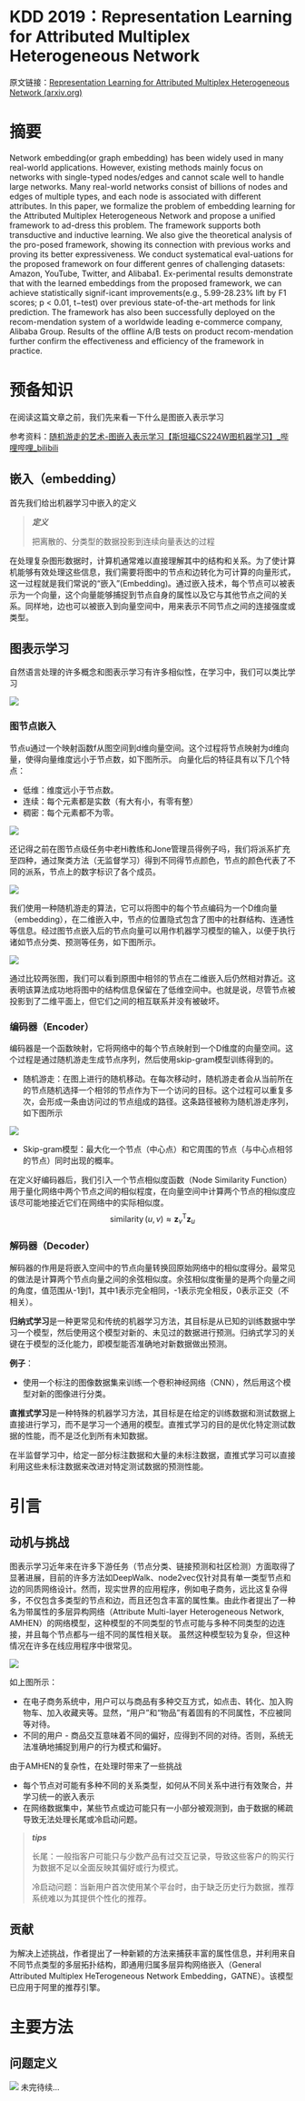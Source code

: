 # KDD 2019：Representation Learning for Attributed Multiplex Heterogeneous Network

原文链接：[Representation Learning for Attributed Multiplex Heterogeneous Network (arxiv.org)](https://arxiv.org/pdf/1905.01669)

# 摘要

Network embedding(or graph embedding) has been widely used in many real-world applications. However, existing methods mainly focus on networks with single-typed nodes/edges and cannot scale well to handle large networks. Many real-world networks consist of billions of nodes and edges of multiple types, and each node is associated with different attributes. In this paper, we formalize the problem of embedding learning for the Attributed Multiplex Heterogeneous Network and propose a unified framework to ad-dress this problem. The framework supports both transductive and inductive learning. We also give the theoretical analysis of the pro-posed framework, showing its connection with previous works and proving its better expressiveness. We conduct systematical eval-uations for the proposed framework on four different genres of challenging datasets: Amazon, YouTube, Twitter, and Alibaba1. Ex-perimental results demonstrate that with the learned embeddings from the proposed framework, we can achieve statistically signif-icant improvements(e.g., 5.99-28.23% lift by F1 scores; p < 0.01, t−test) over previous state-of-the-art methods for link prediction. The framework has also been successfully deployed on the recom-mendation system of a worldwide leading e-commerce company, Alibaba Group. Results of the offline A/B tests on product recom-mendation further confirm the effectiveness and efficiency of the framework in practice.

# 预备知识 

在阅读这篇文章之前，我们先来看一下什么是图嵌入表示学习

参考资料：[随机游走的艺术-图嵌入表示学习【斯坦福CS224W图机器学习】_哔哩哔哩_bilibili](https://www.bilibili.com/video/BV1AP4y1r7Pz/?spm_id_from=333.337.search-card.all.click&vd_source=ddf866c89a9a03fd980dc08938825288)

## 嵌入（embedding）

首先我们给出机器学习中嵌入的定义

> ***定义***
>
> 把离散的、分类型的数据投影到连续向量表达的过程

在处理复杂图形数据时，计算机通常难以直接理解其中的结构和关系。为了使计算机能够有效处理这些信息，我们需要将图中的节点和边转化为可计算的向量形式，这一过程就是我们常说的“嵌入”(Embedding)。通过嵌入技术，每个节点可以被表示为一个向量，这个向量能够捕捉到节点自身的属性以及它与其他节点之间的关系。同样地，边也可以被嵌入到向量空间中，用来表示不同节点之间的连接强度或类型。

## 图表示学习

自然语言处理的许多概念和图表示学习有许多相似性，在学习中，我们可以类比学习

![](https://pic.imgdb.cn/item/670c7f48d29ded1a8c9523fb.png)

### 图节点嵌入

节点u通过一个映射函数f从图空间到d维向量空间。这个过程将节点映射为d维向量，使得向量维度远小于节点数，如下图所示。
向量化后的特征具有以下几个特点：

- 低维：维度远小于节点数。
- 连续：每个元素都是实数（有大有小，有零有整）
- 稠密：每个元素都不为零。

![](https://pic.imgdb.cn/item/670c7f39d29ded1a8c9517e9.png)

还记得之前在图节点级任务中老Hi教练和Jone管理员得例子吗，我们将派系扩充至四种，通过聚类方法（无监督学习）得到不同得节点颜色，节点的颜色代表了不同的派系，节点上的数字标识了各个成员。

![](https://pic.imgdb.cn/item/670c7f27d29ded1a8c9506f2.png)

我们使用一种随机游走的算法，它可以将图中的每个节点编码为一个D维向量（embedding），在二维嵌入中，节点的位置隐式包含了图中的社群结构、连通性等信息。经过图节点嵌入后的节点向量可以用作机器学习模型的输入，以便于执行诸如节点分类、预测等任务，如下图所示。

![](https://pic.imgdb.cn/item/670c7f14d29ded1a8c94f685.png)

通过比较两张图，我们可以看到原图中相邻的节点在二维嵌入后仍然相对靠近。这表明该算法成功地将图中的结构信息保留在了低维空间中。也就是说，尽管节点被投影到了二维平面上，但它们之间的相互联系并没有被破坏。

### 编码器（Encoder）

编码器是一个函数映射，它将网络中的每个节点映射到一个D维度的向量空间。这个过程是通过随机游走生成节点序列，然后使用skip-gram模型训练得到的。

- 随机游走：在图上进行的随机移动。在每次移动时，随机游走者会从当前所在的节点随机选择一个相邻的节点作为下一个访问的目标。这个过程可以重复多次，会形成一条由访问过的节点组成的路径。这条路径被称为随机游走序列，如下图所示

![](https://pic.imgdb.cn/item/670c7f05d29ded1a8c94e770.png)

- Skip-gram模型：最大化一个节点（中心点）和它周围的节点（与中心点相邻的节点）同时出现的概率。

在定义好编码器后，我们引入一个节点相似度函数（Node Similarity Function）用于量化网络中两个节点之间的相似程度，在向量空间中计算两个节点的相似度应该尽可能地接近它们在网络中的实际相似度。
$$
\operatorname{similarity}(u, v) \approx \mathbf{z}_v^{\mathrm{T}} \mathbf{z}_u
$$

### 解码器（Decoder）

解码器的作用是将嵌入空间中的节点向量转换回原始网络中的相似度得分。最常见的做法是计算两个节点向量之间的余弦相似度。余弦相似度衡量的是两个向量之间的角度，值范围从-1到1，其中1表示完全相同，-1表示完全相反，0表示正交（不相关）。

**归纳式学习**是一种更常见和传统的机器学习方法，其目标是从已知的训练数据中学习一个模型，然后使用这个模型对新的、未见过的数据进行预测。归纳式学习的关键在于模型的泛化能力，即模型能否准确地对新数据做出预测。

**例子**：

- 使用一个标注的图像数据集来训练一个卷积神经网络（CNN），然后用这个模型对新的图像进行分类。

**直推式学习**是一种特殊的机器学习方法，其目标是在给定的训练数据和测试数据上直接进行学习，而不是学习一个通用的模型。直推式学习的目的是优化特定测试数据的性能，而不是泛化到所有未知数据。

在半监督学习中，给定一部分标注数据和大量的未标注数据，直推式学习可以直接利用这些未标注数据来改进对特定测试数据的预测性能。

# 引言

## 动机与挑战

图表示学习近年来在许多下游任务（节点分类、链接预测和社区检测）方面取得了显著进展，目前的许多方法如DeepWalk、node2vec仅针对具有单一类型节点和边的同质网络设计。然而，现实世界的应用程序，例如电子商务，远比这复杂得多，不仅包含多类型的节点和边，而且还包含丰富的属性集。由此作者提出了一种名为带属性的多层异构网络（Attribute Multi-layer Heterogeneous Network, AMHEN）的网络模型，这种模型的不同类型的节点可能与多种不同类型的边连接，并且每个节点都与一组不同的属性相关联。 虽然这种模型较为复杂，但这种情况在许多在线应用程序中很常见。

![](https://pic.imgdb.cn/item/670c7ef7d29ded1a8c94d9b4.png)

如上图所示：

- 在电子商务系统中，用户可以与商品有多种交互方式，如点击、转化、加入购物车、加入收藏夹等。显然，“用户”和“物品”有着固有的不同属性，不应被同等对待。
- 不同的用户 - 商品交互意味着不同的偏好，应得到不同的对待。否则，系统无法准确地捕捉到用户的行为模式和偏好。

由于AMHEN的复杂性，在处理时带来了一些挑战

- 每个节点对可能有多种不同的关系类型，如何从不同关系中进行有效聚合，并学习统一的嵌入表示
- 在网络数据集中，某些节点或边可能只有一小部分被观测到，由于数据的稀疏导致无法处理长尾或冷启动问题。

>***tips***
>
>长尾：一般指客户可能只与少数产品有过交互记录，导致这些客户的购买行为数据不足以全面反映其偏好或行为模式。
>
>冷启动问题：当新用户首次使用某个平台时，由于缺乏历史行为数据，推荐系统难以为其提供个性化的推荐。

## 贡献

为解决上述挑战，作者提出了一种新颖的方法来捕获丰富的属性信息，并利用来自不同节点类型的多层拓扑结构，即通用归属多层异构网络嵌入（General Attributed Multiplex HeTerogeneous Network Embedding，GATNE）。该模型已应用于阿里的推荐引擎。

# 主要方法

## 问题定义

![](https://pic.imgdb.cn/item/670c7ee2d29ded1a8c94c221.png)
未完待续...










